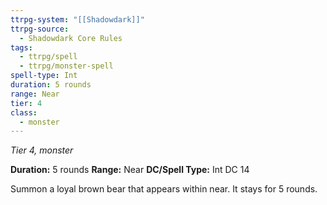 ```yaml
---
ttrpg-system: "[[Shadowdark]]"
ttrpg-source:
  - Shadowdark Core Rules
tags:
  - ttrpg/spell
  - ttrpg/monster-spell
spell-type: Int
duration: 5 rounds
range: Near
tier: 4
class:
  - monster
---
```

*Tier 4, monster*

**Duration:** 5 rounds
**Range:** Near
**DC/Spell Type:** Int DC 14

Summon a loyal brown bear that appears within near. It stays for 5 rounds.
